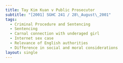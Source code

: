 ```yaml
---
title: Tay Kim Kuan v Public Prosecutor
subtitle: "[2001] SGHC 241 / 28\_August\_2001"
tags:
  - Criminal Procedure and Sentencing
  - Sentencing
  - Carnal connection with underaged girl
  - Internet sex case
  - Relevance of English authorities
  - Difference in social and moral considerations
layout: single
---
```


